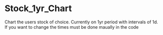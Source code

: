 # Stock_1yr_Chart
Chart the users stock of choice. Currently on 1yr period with intervals of 1d. If you want to change the times must be done maually in the code
